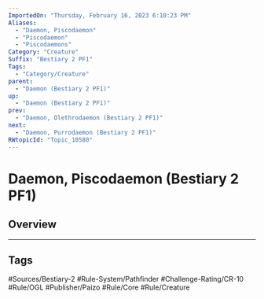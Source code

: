 ```yaml
---
ImportedOn: "Thursday, February 16, 2023 6:10:23 PM"
Aliases:
  - "Daemon, Piscodaemon"
  - "Piscodaemon"
  - "Piscodaemons"
Category: "Creature"
Suffix: "Bestiary 2 PF1"
Tags:
  - "Category/Creature"
parent:
  - "Daemon (Bestiary 2 PF1)"
up:
  - "Daemon (Bestiary 2 PF1)"
prev:
  - "Daemon, Olethrodaemon (Bestiary 2 PF1)"
next:
  - "Daemon, Purrodaemon (Bestiary 2 PF1)"
RWtopicId: "Topic_10580"
---
```

# Daemon, Piscodaemon (Bestiary 2 PF1)
## Overview

---
## Tags
#Sources/Bestiary-2 #Rule-System/Pathfinder #Challenge-Rating/CR-10 #Rule/OGL #Publisher/Paizo #Rule/Core #Rule/Creature

